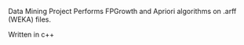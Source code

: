 Data Mining Project
Performs FPGrowth and Apriori algorithms on .arff (WEKA) files. 

Written in c++
